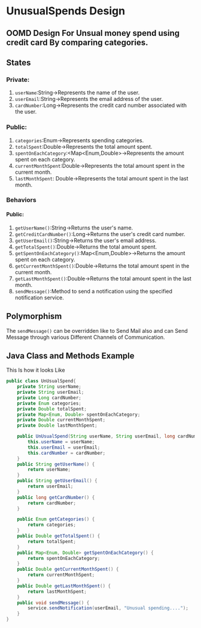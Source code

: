 # UnusualSpends Design

## OOMD Design For Unsual money spend using credit card By comparing categories.

## States

### Private:
1. `userName`:String->Represents the name of the user.
2. `userEmail`:String->Represents the email address of the user.
3. `cardNumber`:Long->Represents the credit card number associated with the user.

### Public:
1. `categories`:Enum->Represents spending categories.
2. `totalSpent`:Double->Represents the total amount spent.
3. `spentOnEachCategory`:<Map<Enum,Double>->Represents the amount spent on each category.
4. `currentMonthSpent`:Double->Represents the total amount spent in the current month.
5. `lastMonthSpent`: Double->Represents the total amount spent in the last month.

### Behaviors

#### Public:
1. `getUserName()`:String->Returns the user's name.
2. `getCreditCardNumber()`:Long->Returns the user's credit card number.
3. `getUserEmail()`:String->Returns the user's email address.
4. `getTotalSpent()`:Double->Returns the total amount spent.
5. `getSpentOnEachCategory()`:Map<Enum,Double>->Returns the amount spent on each category.
6. `getCurrentMonthSpent()`:Double->Returns the total amount spent in the current month.
7. `getLastMonthSpent()`:Double->Returns the total amount spent in the last month.
8. `sendMessage()`:Method to send a notification using the specified notification service.

## Polymorphism
The `sendMessage()` can be overridden like to Send Mail also and can Send Message through various Different Channels of Communication.


## Java Class and Methods Example

This Is how it looks Like

```java
public class UnUsualSpend{
    private String userName;
    private String userEmail;
    private Long cardNumber;
    private Enum categories;
    private Double totalSpent;
    private Map<Enum, Double> spentOnEachCategory;
    private Double currentMonthSpent;
    private Double lastMonthSpent;

    public UnUsualSpend(String userName, String userEmail, long cardNumber){
        this.userName = userName;
        this.userEmail = userEmail;
        this.cardNumber = cardNumber;
    }
    public String getUserName() {
        return userName;
    }
    public String getUserEmail() {
        return userEmail;
    }
    public long getCardNumber() {
        return cardNumber;
    }

    public Enum getCategories() {
        return categories;
    }
    public Double getTotalSpent() {
        return totalSpent;
    }
    public Map<Enum, Double> getSpentOnEachCategory() {
        return spentOnEachCategory;
    }
    public Double getCurrentMonthSpent() {
        return currentMonthSpent;
    }
    public Double getLastMonthSpent() {
        return lastMonthSpent;
    }
    public void sendMessage() {
        service.sendNotification(userEmail, "Unusual spending....");
    }
}







